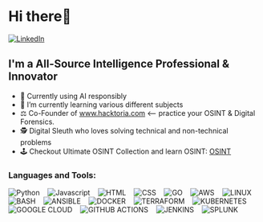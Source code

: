 #  Hi there👋

[![LinkedIn](https://img.shields.io/badge/LinkedIn-0077B5?style=for-the-badge&logo=linkedin&logoColor=white)](https://www.linkedin.com/in/vance-poitier/)

## I'm a All-Source Intelligence Professional & Innovator
<!--
**VEEXH/VEEXH** is a ✨ _special_ ✨ repository because its `README.md` (this file) appears on your GitHub profile.
-->


- 🥷 Currently using AI responsibly
- 📓 I’m currently learning various different subjects
- ⚖️ Co-Founder of www.hacktoria.com <-- practice your OSINT & Digital Forensics. 
- 🕵️ Digital Sleuth who loves solving technical and non-technical problems
- 🕹️ Checkout Ultimate OSINT Collection and learn OSINT: [OSINT](https://start.me/p/DPYPMz/the-ultimate-osint-collection)

### Languages and Tools:

![Python](https://img.shields.io/badge/Python-FFD43B?style=for-the-badge&logo=python&logoColor=blue)
&nbsp;&nbsp;
![Javascript](https://img.shields.io/badge/JavaScript-323330?style=for-the-badge&logo=javascript&logoColor=F7DF1E)
&nbsp;&nbsp;
![HTML](https://img.shields.io/badge/HTML5-E34F26?style=for-the-badge&logo=html5&logoColor=white)
&nbsp;&nbsp;
![CSS](https://img.shields.io/badge/CSS3-1572B6?style=for-the-badge&logo=css3&logoColor=white)
&nbsp;&nbsp;
![GO](https://img.shields.io/badge/Go-00ADD8?style=for-the-badge&logo=go&logoColor=white)
&nbsp;&nbsp;
![AWS](https://img.shields.io/badge/Amazon_AWS-FF9900?style=for-the-badge&logo=amazonaws&logoColor=white)
&nbsp;&nbsp;
![LINUX](https://img.shields.io/badge/Linux-FCC624?style=for-the-badge&logo=linux&logoColor=black)
&nbsp;&nbsp;
![BASH](https://img.shields.io/badge/Shell_Script-121011?style=for-the-badge&logo=gnu-bash&logoColor=white)
&nbsp;&nbsp;
![ANSIBLE](https://img.shields.io/badge/Ansible-000000?style=for-the-badge&logo=ansible&logoColor=white)
&nbsp;&nbsp;
![DOCKER](https://img.shields.io/badge/Docker-2CA5E0?style=for-the-badge&logo=docker&logoColor=white)
&nbsp;&nbsp;
![TERRAFORM](https://img.shields.io/badge/Terraform-7B42BC?style=for-the-badge&logo=terraform&logoColor=white)
&nbsp;&nbsp;
![KUBERNETES](https://img.shields.io/badge/kubernetes-326ce5.svg?&style=for-the-badge&logo=kubernetes&logoColor=white)
&nbsp;&nbsp;
![GOOGLE CLOUD](https://img.shields.io/badge/Google_Cloud-4285F4?style=for-the-badge&logo=google-cloud&logoColor=white)
&nbsp;&nbsp;
![GITHUB ACTIONS](https://img.shields.io/badge/GitHub_Actions-2088FF?style=for-the-badge&logo=github-actions&logoColor=white)
&nbsp;&nbsp;
![JENKINS](https://img.shields.io/badge/Jenkins-D24939?style=for-the-badge&logo=Jenkins&logoColor=white)
&nbsp;&nbsp;
![SPLUNK](https://img.shields.io/badge/Splunk-000000?style=for-the-badge&logo=Splunk&logoColor=white)
&nbsp;&nbsp;



